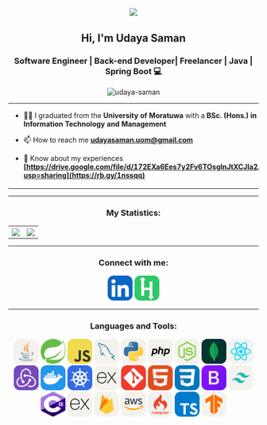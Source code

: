 <p align="center" ><img  src = "https://github.com/7oSkaaa/7oSkaaa/blob/main/Images/about_me.gif?raw=true" width = 50px></p>
<h2 align="center">Hi, I'm Udaya Saman</h2>
<h3 align="center">Software Engineer | Back-end Developer| Freelancer | Java | Spring Boot 💻</h3>
<p align="center"> <img src="https://komarev.com/ghpvc/?username=udaya-saman&label=Profile%20views&color=0e75b6&style=flat" alt="udaya-saman" /> </p>

<table align="center">
<tr border="none">
<td width="100%" align="left">

- 👨‍🎓 I graduated from the **University of Moratuwa** with a **BSc. (Hons.) in Information Technology and Management**

- 📫 How to reach me **udayasaman.uom@gmail.com**

- 📄 Know about my experiences **[https://drive.google.com/file/d/172EXa6Ees7y2Fv6TOsglnJtXCJla2Aex/view?usp=sharing](https://rb.gy/1nssqq)**

</td>
</tr>
</table>

---

<h3 align="center">My Statistics:</h3>
<p align="center">
<table align="center">
<tr border="none">
<td width="50%" align="center">
    <img  align="center"  src="https://github-readme-stats.vercel.app/api?username=udaya-saman&theme=dark&show_icons=true&count_private=true" />
</td>
<td width="50%" align="center">

  <img  align="center"  src="https://github-readme-stats.anuraghazra1.vercel.app/api/top-langs/?username=udaya-saman&theme=dark&hide_border=false&no-bg=true&no-frame=true&langs_count=10"/>
  
  </td>
</tr>
</table>

---

<h3 align="center">Connect with me:</h3>
<p align="center">
<a href="https://linkedin.com/in/udaya-saman" target="blank"><img src="https://github.com/udaya-saman/skill-icons/blob/main/LinkedIn.svg" alt="LinkedIn" width="50" height="50"/></a>
<a href="https://www.hackerrank.com/udayasaman_uom" target="blank"><img src="https://github.com/udaya-saman/skill-icons/blob/main/icons/hackerrank.svg" alt="udayasaman_uom" height="50" width="50" /></a>
</p>

---

<h3 align="center">Languages and Tools:</h3>
<p align="center">
    <img src="https://github.com/udaya-saman/skill-icons/blob/main/icons/Java-Light.svg" alt="Java" width="50" height="50"/>
    <img src="https://github.com/udaya-saman/skill-icons/blob/main/icons/spring.svg" alt="Spring" width="50" height="50"/>
    <img src="https://github.com/udaya-saman/skill-icons/blob/main/icons/JavaScript.svg" alt="JavaScript" width="50" height="50"/>
    <img src="https://github.com/udaya-saman/skill-icons/blob/main/icons/MySQL-Light.svg" alt="MySQL" width="50" height="50"/>
    <img src="https://github.com/udaya-saman/skill-icons/blob/main/icons/Python-Light.svg" alt="Python" width="50" height="50"/>
    <img src="https://github.com/udaya-saman/skill-icons/blob/main/icons/PHP-Light.svg" alt="PHP" width="50" height="50"/>
    <img src="https://github.com/udaya-saman/skill-icons/blob/main/icons/NodeJS-Light.svg" alt="NodeJS" width="50" height="50"/>
    <img src="https://github.com/udaya-saman/skill-icons/blob/main/icons/MongoDB.svg" alt="MongoDB" width="50" height="50"/>
    <img src="https://github.com/udaya-saman/skill-icons/blob/main/icons/React-Light.svg" alt="React" width="50" height="50"/>
    <img src="https://github.com/udaya-saman/skill-icons/blob/main/icons/Redux.svg" alt="Redux" width="50" height="50"/>
    <img src="https://github.com/udaya-saman/skill-icons/blob/main/icons/Docker.svg" alt="Docker" width="50" height="50"/>
    <img src="https://github.com/udaya-saman/skill-icons/blob/main/icons/Kubernetes.svg" alt="Kubernetes" width="50" height="50"/>
    <img src="https://github.com/udaya-saman/skill-icons/blob/main/icons/ExpressJS-Light.svg" alt="ExpressJS" width="50" height="50"/>
    <img src="https://github.com/udaya-saman/skill-icons/blob/main/icons/Git.svg" alt="Git" width="50" height="50"/>
    <img src="https://github.com/udaya-saman/skill-icons/blob/main/icons/HTML.svg" alt="HTML" width="50" height="50"/>
    <img src="https://github.com/udaya-saman/skill-icons/blob/main/icons/CSS.svg" alt="CSS" width="50" height="50"/>
    <img src="https://github.com/udaya-saman/skill-icons/blob/main/icons/Bootstrap.svg" alt="Bootstrap" width="50" height="50"/>
    <img src="https://github.com/udaya-saman/skill-icons/blob/main/icons/TailwindCSS-Light.svg" alt="TailwindCSS" width="50" height="50"/>
    <img src="https://github.com/udaya-saman/skill-icons/blob/main/icons/c--3.svg" alt="c#" width="50" height="50"/>
    <img src="https://github.com/udaya-saman/skill-icons/blob/main/icons/ExpressJS-Light.svg" alt="ExpressJS" width="50" height="50"/>
    <img src="https://github.com/udaya-saman/skill-icons/blob/main/icons/Firebase-Light.svg" alt="Firebase" width="50" height="50"/>
    <img src="https://github.com/udaya-saman/skill-icons/blob/main/icons/AWS-Light.svg" alt="AWS" width="50" height="50"/>
    <img src="https://github.com/udaya-saman/skill-icons/blob/main/icons/Codeigniter.svg" alt="Codeigniter" width="50" height="50"/>
    <img src="https://github.com/udaya-saman/skill-icons/blob/main/icons/TypeScript.svg" alt="TypeScript" width="50" height="50"/>
    <img src="https://github.com/udaya-saman/skill-icons/blob/main/icons/TensorFlow-Light.svg" alt="TensorFlow" width="50" height="50"/>
</p>
